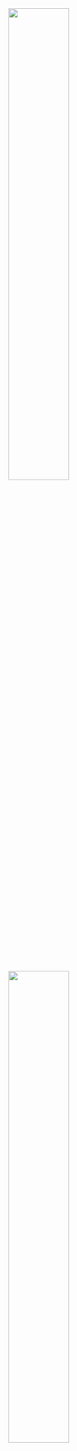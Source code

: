 <a href="https://github.com/h1r0kuu">
  <img align="center" width="49%" src="./header.svg" />
</a>
<br/>
<a href="https://github.com/h1r0kuu">
  <img align="center" width="49%" src="./repositories.svg" />
</a>
